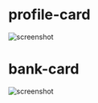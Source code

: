 # profile-card


![screenshot](https://github.com/meloknaasfalte/profile-card/main/screenshots/profile-card.png)

# bank-card

![screenshot](https://github.com/meloknaasfalte/profile-card/main/screenshots/bank-card.png)